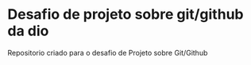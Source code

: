 # Desafio de projeto sobre git/github da dio
Repositorio criado para o desafio de Projeto sobre Git/Github
